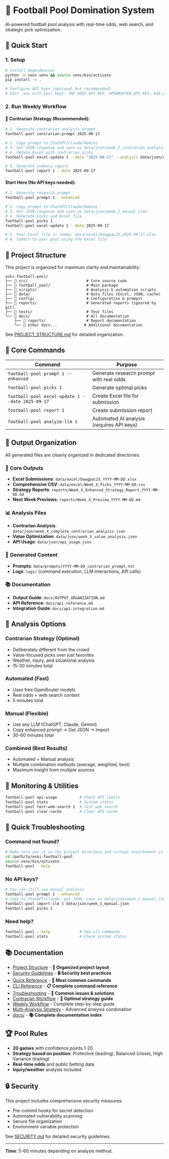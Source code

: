 # 🏈 Football Pool Domination System

AI-powered football pool analysis with real-time odds, web search, and strategic pick optimization.

## 🚀 Quick Start

### 1. Setup
```bash
# Install dependencies
python -m venv venv && source venv/bin/activate
pip install -e .

# Configure API keys (optional but recommended)
# Edit .env with your keys: THE_ODDS_API_KEY, OPENROUTER_API_KEY, EXA_API_KEY
```

### 2. Run Weekly Workflow

#### **🎯 Contrarian Strategy (Recommended):**
```bash
# 1. Generate contrarian analysis prompt
football-pool contrarian-prompt 2025-09-17

# 2. Copy prompt to ChatGPT/Claude/Gemini
# 3. Get JSON response and save as data/json/week_1_contrarian_analysis.json
# 4. Update Excel with contrarian picks
football-pool excel-update 1 --date "2025-09-17" --analysis data/json/week_1_contrarian_analysis.json

# 5. Generate summary report
football-pool report 1 --date 2025-09-17
```

#### **Start Here (No API keys needed):**
```bash
# 1. Generate research prompt
football-pool prompt 1 --enhanced

# 2. Copy prompt to ChatGPT/Claude/Gemini
# 3. Get JSON response and save as data/json/week_1_manual.json
# 4. Generate picks and Excel file
football-pool picks 1
football-pool excel-update 1 --date 2025-09-17

# 5. Your Excel file is ready: data/excel/Dawgpac25_2025-09-17.xlsx
# 6. Submit to your pool using the Excel file
```

## 📁 Project Structure

This project is organized for maximum clarity and maintainability:

```
oski-football-pool/
├── 📁 src/                          # Core source code
├── 📁 football_pool/                # Main package
├── 📁 scripts/                      # Analysis & automation scripts
├── 📁 data/                         # Data files (Excel, JSON, cache)
├── 📁 config/                       # Configuration & prompts
├── 📁 reports/                      # Generated reports (ignored by git)
├── 📁 tests/                        # Test files
└── 📁 docs/                         # All documentation
    ├── 📁 reports/                  # Report documentation
    └── 📁 other docs...            # Additional documentation
```

See [PROJECT_STRUCTURE.md](PROJECT_STRUCTURE.md) for detailed organization.

## 🔧 Core Commands

| Command | Purpose |
|---------|---------|
| `football-pool prompt 1 --enhanced` | Generate research prompt with real odds |
| `football-pool picks 1` | Generate optimal picks |
| `football-pool excel-update 1 --date 2025-09-17` | Create Excel file for submission |
| `football-pool report 1` | Create submission report |
| `football-pool analyze-llm 1` | Automated AI analysis (requires API keys) |

## 📁 Output Organization

All generated files are cleanly organized in dedicated directories:

### 🎯 **Core Outputs**
- **Excel Submissions**: `data/excel/Dawgpac25_YYYY-MM-DD.xlsx`
- **Comprehensive CSV**: `data/excel/Week_X_Picks_YYYY-MM-DD.csv`
- **Strategy Reports**: `reports/Week_X_Enhanced_Strategy_Report_YYYY-MM-DD.md`
- **Next Week Previews**: `reports/Week_X_Preview_YYYY-MM-DD.md`

### 📊 **Analysis Files**
- **Contrarian Analysis**: `data/json/week_X_complete_contrarian_analysis.json`
- **Value Optimization**: `data/json/week_X_value_analysis.json`
- **API Usage**: `data/json/api_usage.json`

### 📝 **Generated Content**
- **Prompts**: `data/prompts/YYYY-MM-DD_contrarian_prompt.txt`
- **Logs**: `logs/` (command execution, LLM interactions, API calls)

### 📚 **Documentation**
- **Output Guide**: `docs/OUTPUT_ORGANIZATION.md`
- **API Reference**: `docs/api-reference.md`
- **Integration Guide**: `docs/api-integration.md`

## 🎯 Analysis Options

### **Contrarian Strategy** (Optimal)
- Deliberately different from the crowd
- Value-focused picks over just favorites
- Weather, injury, and situational analysis
- 15-30 minutes total

### **Automated** (Fast)
- Uses free OpenRouter models
- Real odds + web search context
- 5 minutes total

### **Manual** (Flexible)
- Use any LLM (ChatGPT, Claude, Gemini)
- Copy enhanced prompt → Get JSON → Import
- 30-60 minutes total

### **Combined** (Best Results)
- Automated + Manual analysis
- Multiple combination methods (average, weighted, best)
- Maximum insight from multiple sources

## 🔧 Monitoring & Utilities

```bash
football-pool api-usage          # Check API limits
football-pool stats              # System status
football-pool test-web-search 1  # Test web search
football-pool clear-cache        # Clear API cache
```

## 🚨 Quick Troubleshooting

### Command not found?
```bash
# Make sure you're in the project directory and virtual environment is activated
cd /path/to/oski-football-pool
source venv/bin/activate
football-pool --help
```

### No API keys?
```bash
# You can still use manual analysis
football-pool prompt 1 --enhanced
# Copy to ChatGPT/Claude, get JSON, save as data/json/week_1_manual.json
football-pool import-llm 1 data/json/week_1_manual.json
football-pool picks 1
```

### Need help?
```bash
football-pool --help             # See all commands
football-pool stats              # Check system status
```

## 📚 Documentation

- [Project Structure](PROJECT_STRUCTURE.md) - **📁 Organized project layout**
- [Security Guidelines](SECURITY.md) - **🔒 Security best practices**
- [Quick Reference](docs/quick-reference.md) - **🚀 Most common commands**
- [CLI Reference](docs/cli-reference.md) - **📋 Complete command reference**
- [Troubleshooting](docs/troubleshooting.md) - **🚨 Common issues & solutions**
- [Contrarian Workflow](reports/CONTRARIAN_WORKFLOW.md) - **🎯 Optimal strategy guide**
- [Weekly Workflow](reports/WEEKLY_WORKFLOW.md) - Complete step-by-step guide
- [Multi-Analysis Strategy](docs/multi-analysis-strategy.md) - Advanced analysis combination
- [docs/](docs/) - **📚 Complete documentation index**

## 🏆 Pool Rules

- **20 games** with confidence points 1-20
- **Strategy based on position**: Protective (leading), Balanced (close), High Variance (trailing)
- **Real-time odds** and public betting data
- **Injury/weather** analysis included

## 🔒 Security

This project includes comprehensive security measures:
- Pre-commit hooks for secret detection
- Automated vulnerability scanning
- Secure file organization
- Environment variable protection

See [SECURITY.md](SECURITY.md) for detailed security guidelines.

---

**Time**: 5-60 minutes depending on analysis method.
